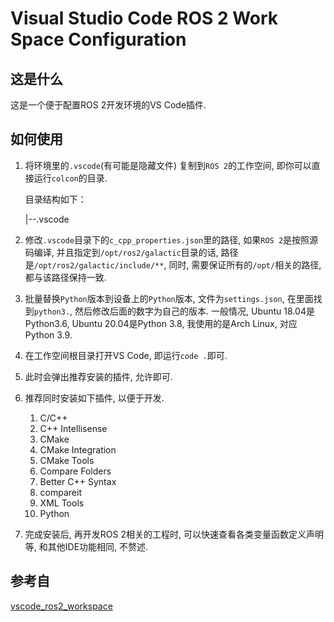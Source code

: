 # Visual Studio Code ROS 2 Work Space Configuration

## 这是什么

这是一个便于配置ROS 2开发环境的VS Code插件. 

## 如何使用

1. 将环境里的`.vscode`(有可能是隐藏文件) 复制到`ROS 2`的工作空间, 即你可以直接运行`colcon`的目录. 

   目录结构如下：

   |--.vscode

2. 修改`.vscode`目录下的`c_cpp_properties.json`里的路径, 如果`ROS 2`是按照源码编译, 并且指定到`/opt/ros2/galactic`目录的话, 路径是`/opt/ros2/galactic/include/**`, 同时, 需要保证所有的`/opt/`相关的路径, 都与该路径保持一致. 
3. 批量替换`Python`版本到设备上的`Python`版本, 文件为`settings.json`, 在里面找到`python3.`, 然后修改后面的数字为自己的版本. 一般情况, Ubuntu 18.04是Python3.6, Ubuntu 20.04是Python 3.8, 我使用的是Arch Linux, 对应Python 3.9.
4. 在工作空间根目录打开VS Code, 即运行`code .`即可. 
5. 此时会弹出推荐安装的插件, 允许即可. 
6. 推荐同时安装如下插件, 以便于开发. 
   1. C/C++
   2. C++ Intellisense
   3. CMake
   4. CMake Integration
   5. CMake Tools
   6. Compare Folders
   7. Better C++ Syntax
   8. compareit
   9. XML Tools
   10. Python
7. 完成安装后, 再开发ROS 2相关的工程时, 可以快速查看各类变量函数定义声明等, 和其他IDE功能相同, 不赘述. 

## 参考自

[vscode_ros2_workspace](https://github.com/athackst/vscode_ros2_workspace)
